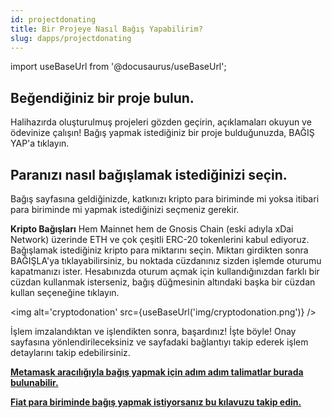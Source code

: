 ```yaml
---
id: projectdonating
title: Bir Projeye Nasıl Bağış Yapabilirim?
slug: dapps/projectdonating 
---
```

import useBaseUrl from '@docusaurus/useBaseUrl';


## Beğendiğiniz bir proje bulun.
Halihazırda oluşturulmuş projeleri gözden geçirin, açıklamaları okuyun ve ödevinize çalışın! Bağış yapmak istediğiniz bir proje bulduğunuzda, BAĞIŞ YAP'a tıklayın.

## Paranızı nasıl bağışlamak istediğinizi seçin.
Bağış sayfasına geldiğinizde, katkınızı kripto para biriminde mi yoksa itibari para biriminde mi yapmak istediğinizi seçmeniz gerekir.

**Kripto Bağışları**
Hem Mainnet hem de Gnosis Chain (eski adıyla xDai Network) üzerinde ETH ve çok çeşitli ERC-20 tokenlerini kabul ediyoruz. Bağışlamak istediğiniz kripto para miktarını seçin. Miktarı girdikten sonra BAĞIŞLA'ya tıklayabilirsiniz, bu noktada cüzdanınız sizden işlemde oturumu kapatmanızı ister. Hesabınızda oturum açmak için kullandığınızdan farklı bir cüzdan kullanmak isterseniz, bağış düğmesinin altındaki başka bir cüzdan kullan seçeneğine tıklayın.

<img alt='cryptodonation' src={useBaseUrl('img/cryptodonation.png')} />

İşlem imzalandıktan ve işlendikten sonra, başardınız! İşte böyle! Onay sayfasına yönlendirileceksiniz ve sayfadaki bağlantıyı takip ederek işlem detaylarını takip edebilirsiniz.

**[Metamask aracılığıyla bağış yapmak için adım adım talimatlar burada bulunabilir.](/dapps/donatingmetamask)**

**[Fiat para biriminde bağış yapmak istiyorsanız bu kılavuzu takip edin.](/dapps/torusonramp)**
